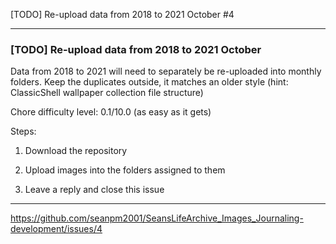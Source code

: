 [TODO] Re-upload data from 2018 to 2021 October #4

***

### [TODO] Re-upload data from 2018 to 2021 October

Data from 2018 to 2021 will need to separately be re-uploaded into monthly folders. Keep the duplicates outside, it matches an older style (hint: ClassicShell wallpaper collection file structure)

Chore difficulty level: 0.1/10.0 (as easy as it gets)

Steps:

1. Download the repository

2. Upload images into the folders assigned to them

3. Leave a reply and close this issue

***

https://github.com/seanpm2001/SeansLifeArchive_Images_Journaling-development/issues/4

